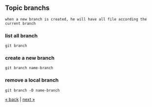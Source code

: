 ## Topic branchs
```
when a new branch is created, he will have all file according the current branch
```

### list all branch
	git branch
### create a new branch
	git branch name-branch
### remove a local branch
	git branch -D name-branch

[&laquo; back](https://github.com/MRCardoso/git-code/blob/master/topics/commit.md) |
[next &raquo;](https://github.com/MRCardoso/git-code/blob/master/topics/checkout.md)
